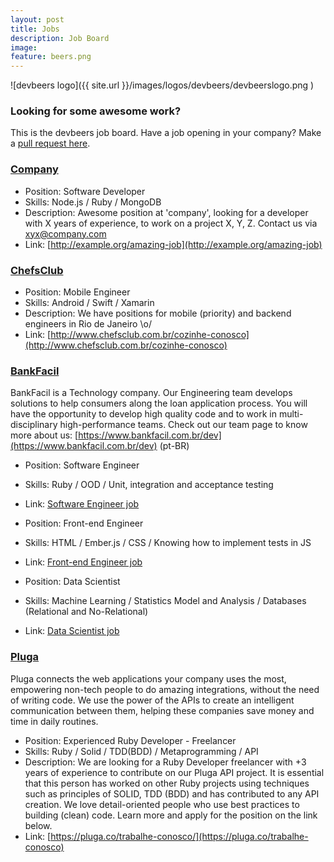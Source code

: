 ```yaml
---
layout: post
title: Jobs
description: Job Board
image:
feature: beers.png
---
```


![devbeers logo]({{ site.url }}/images/logos/devbeers/devbeerslogo.png )

### Looking for some awesome work?

This is the devbeers job board. Have a job opening in your company? Make a [pull request here](https://github.com/devbeers/devbeers.github.io/blob/master/jobs.md).

### [Company](http://example.org/link-to-company)

- Position: Software Developer
- Skills:	Node.js / Ruby / MongoDB
- Description: Awesome position at 'company', looking for a developer with X years of experience, to work on a project X, Y, Z. Contact us via xyx@company.com
- Link: [http://example.org/amazing-job](http://example.org/amazing-job)

 
### [ChefsClub](https://www.chefsclub.com.br/)

- Position: Mobile Engineer
- Skills:	Android / Swift / Xamarin
- Description: We have positions for mobile (priority) and backend engineers in Rio de Janeiro \o/
- Link: [http://www.chefsclub.com.br/cozinhe-conosco](http://www.chefsclub.com.br/cozinhe-conosco)

### [BankFacil](https://www.bankfacil.com.br/)

BankFacil is a Technology company. Our Engineering team develops solutions to help consumers along the loan application process. You will have the opportunity to develop high quality code and to work in multi-disciplinary high-performance teams. Check out our team page to know more about us:
[https://www.bankfacil.com.br/dev](https://www.bankfacil.com.br/dev) (pt-BR)

- Position: Software Engineer
- Skills: Ruby / OOD / Unit, integration and acceptance testing
- Link: [Software Engineer job](https://www.bankfacil.com.br/institucional/seja-um-de-nos#op-49563-software-engineer)


- Position: Front-end Engineer
- Skills: HTML / Ember.js / CSS / Knowing how to implement tests in JS
- Link: [Front-end Engineer job](https://www.bankfacil.com.br/institucional/seja-um-de-nos#op-60845-frontend-engineer)


- Position: Data Scientist
- Skills: Machine Learning / Statistics Model and Analysis / Databases (Relational and No-Relational)
- Link: [Data Scientist job](https://www.bankfacil.com.br/institucional/seja-um-de-nos#op-76436-data-scientist)

### [Pluga](https://pluga.co/)

Pluga connects the web applications your company uses the most, empowering non-tech people to do amazing integrations, without the need of writing code. We use the power of the APIs to create an intelligent communication between them, helping these companies save money and time in daily routines.

- Position: Experienced Ruby Developer - Freelancer
- Skills:	Ruby / Solid / TDD(BDD) / Metaprogramming / API
- Description: We are looking for a Ruby Developer freelancer with +3 years of experience to contribute on our Pluga API project. It is essential that this person has worked on other Ruby projects using techniques such as principles of SOLID, TDD (BDD) and has contributed to any API creation. We love detail-oriented people who use best practices to building (clean) code. Learn more and apply for the position on the link below.
- Link: [https://pluga.co/trabalhe-conosco/](https://pluga.co/trabalhe-conosco)